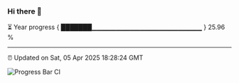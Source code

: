 ### Hi there 👋

⏳ Year progress { ███████▁▁▁▁▁▁▁▁▁▁▁▁▁▁▁▁▁▁▁▁▁▁▁ } 25.96 %

---

⏰ Updated on Sat, 05 Apr 2025 18:28:24 GMT

![Progress Bar CI](https://github.com/ZhaoGui/ZhaoGui/workflows/Progress%20Bar%20CI/badge.svg)
